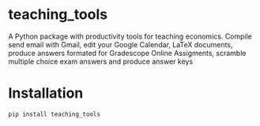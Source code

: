 # teaching_tools
A Python package with productivity tools for teaching economics. Compile send email with Gmail, edit your Google Calendar, LaTeX documents, produce answers formated for Gradescope Online Assigments, scramble multiple choice exam answers and produce answer keys

# Installation

`pip install teaching_tools`
